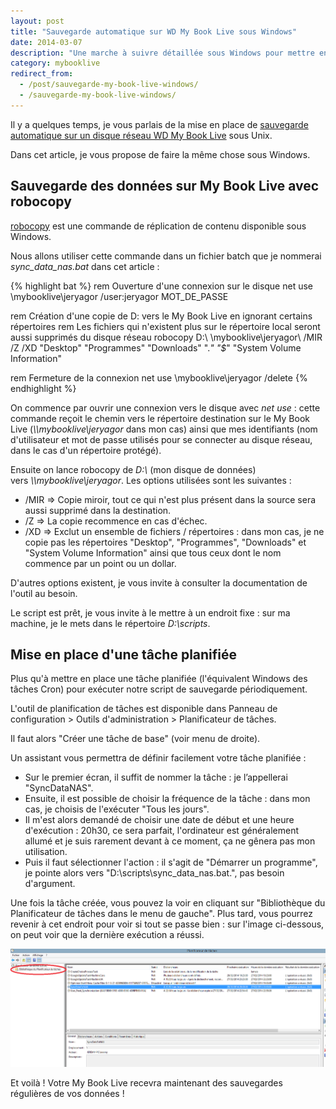 ```yaml
---
layout: post
title: "Sauvegarde automatique sur WD My Book Live sous Windows"
date: 2014-03-07
description: "Une marche à suivre détaillée sous Windows pour mettre en place des sauvegardes automatiques de vos données sur un disque réseau WD My Book Live."
category: mybooklive
redirect_from:
  - /post/sauvegarde-my-book-live-windows/
  - /sauvegarde-my-book-live-windows/
---
```


Il y a quelques temps, je vous parlais de la mise en place de [sauvegarde automatique sur un disque réseau WD My Book Live](/sauvegarde-my-book-live-ubuntu/ "Tutoriel sur la sauvegarde sur My Book Live sous Ubuntu") sous Unix.

Dans cet article, je vous propose de faire la même chose sous Windows.

## Sauvegarde des données sur My Book Live avec robocopy

[robocopy](http://fr.wikipedia.org/wiki/Robocopy "Page Wikipedia sur robocopy") est une commande de réplication de contenu disponible sous Windows.

Nous allons utiliser cette commande dans un fichier batch que je nommerai *sync\_data\_nas.bat* dans cet article :

{% highlight bat %}
rem Ouverture d'une connexion sur le disque
net use \\mybooklive\jeryagor /user:jeryagor MOT_DE_PASSE

rem Création d'une copie de D: vers le My Book Live en ignorant certains répertoires
rem Les fichiers qui n'existent plus sur le répertoire local seront aussi supprimés du disque réseau
robocopy D:\ \\mybooklive\jeryagor\ /MIR /Z /XD "Desktop" "Programmes" "Downloads" ".*" "$*" "System Volume Information"

rem Fermeture de la connexion
net use \\mybooklive\jeryagor /delete
{% endhighlight %}

On commence par ouvrir une connexion vers le disque avec *net use* : cette commande reçoit le chemin vers le répertoire destination sur le My Book Live (*\\\\mybooklive\\jeryagor* dans mon cas) ainsi que mes identifiants (nom d'utilisateur et mot de passe utilisés pour se connecter au disque réseau, dans le cas d'un répertoire protégé).

Ensuite on lance robocopy de *D:\\* (mon disque de données) vers *\\\\mybooklive\\jeryagor*. Les options utilisées sont les suivantes :

* /MIR => Copie miroir, tout ce qui n'est plus présent dans la source sera aussi supprimé dans la destination.
* /Z => La copie recommence en cas d'échec.
* /XD => Exclut un ensemble de fichiers / répertoires : dans mon cas, je ne copie pas les répertoires "Desktop", "Programmes", "Downloads" et "System Volume Information" ainsi que tous ceux dont le nom commence par un point ou un dollar.

D'autres options existent, je vous invite à consulter la documentation de l'outil au besoin.

Le script est prêt, je vous invite à le mettre à un endroit fixe : sur ma machine, je le mets dans le répertoire *D:\scripts*.

## Mise en place d'une tâche planifiée

Plus qu'à mettre en place une tâche planifiée (l'équivalent Windows des tâches Cron) pour exécuter notre script de sauvegarde périodiquement.

L'outil de planification de tâches est disponible dans Panneau de configuration > Outils d'administration > Planificateur de tâches.

Il faut alors "Créer une tâche de base" (voir menu de droite).

Un assistant vous permettra de définir facilement votre tâche planifiée :

* Sur le premier écran, il suffit de nommer la tâche : je l’appellerai "SyncDataNAS".
* Ensuite, il est possible de choisir la fréquence de la tâche : dans mon cas, je choisis de l'exécuter "Tous les jours".
* Il m'est alors demandé de choisir une date de début et une heure d'exécution : 20h30, ce sera parfait, l'ordinateur est généralement allumé et je suis rarement devant à ce moment, ça ne gênera pas mon utilisation.
* Puis il faut sélectionner l'action : il s'agit de "Démarrer un programme", je pointe alors vers "D:\scripts\sync\_data\_nas.bat.", pas besoin d'argument.

Une fois la tâche créée, vous pouvez la voir en cliquant sur "Bibliothèque du Planificateur de tâches dans le menu de gauche". Plus tard, vous pourrez revenir à cet endroit pour voir si tout se passe bien : sur l'image ci-dessous, on peut voir que la dernière exécution a réussi.

![Liste des tâches planifiées Windows pour synchronisation My Book Live](/img/uploads/tache_planifiee_liste.png)

Et voilà ! Votre My Book Live recevra maintenant des sauvegardes régulières de vos données !
